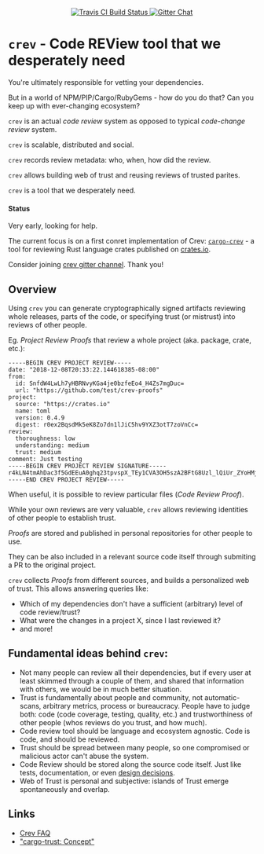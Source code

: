 <p align="center">
  <a href="https://travis-ci.org/dpc/crev">
      <img src="https://img.shields.io/travis/dpc/crev/master.svg?style=flat-square" alt="Travis CI Build Status">
  </a>
  <a href="https://gitter.im/dpc/crev">
      <img src="https://img.shields.io/badge/GITTER-join%20chat-green.svg?style=flat-square" alt="Gitter Chat">
  </a>
  <br>
</p>



# `crev` -  Code REView tool that we desperately need

You're ultimately responsible for vetting your dependencies.

But in a world of NPM/PIP/Cargo/RubyGems - how do you do that? Can
you keep up with ever-changing ecosystem?

`crev` is an actual *code review* system as opposed to typical *code-change review* system.

`crev` is scalable, distributed and social.

`crev` records review metadata: who, when, how did the review.

`crev` allows building web of trust and reusing reviews of trusted parites.

`crev` is a tool that we desperately need.

#### Status

Very early, looking for help.

The current focus is on a first conret implementation of Crev:
[`cargo-crev`](https://github.com/dpc/crev/tree/master/cargo-crev) -
a tool for reviewing Rust language crates published on [crates.io](https://crates.io).

Consider joining [crev gitter channel](https://gitter.im/dpc/crev). Thank you!

## Overview

Using `crev` you can generate cryptographically signed artifacts reviewing whole
releases, parts of the code, or specifying trust (or mistrust) into reviews of other people.

Eg. *Project Review Proofs* that review a whole project (aka. package, crate, etc.):

```
-----BEGIN CREV PROJECT REVIEW-----
date: "2018-12-08T20:33:22.144618385-08:00"
from:
  id: SnfdW4LwLh7yHBRNvyKGa4je0bzfeEo4_H4Zs7mgDuc=
  url: "https://github.com/test/crev-proofs"
project:
  source: "https://crates.io"
  name: toml
  version: 0.4.9
  digest: r0ex2BqsdMk5eK8Zo7dn1lJiC5hv9YXZ3otT7zoVnCc=
review:
  thoroughness: low
  understanding: medium
  trust: medium
comment: Just testing
-----BEGIN CREV PROJECT REVIEW SIGNATURE-----
r4kLN4tmAhDac3f5GdEEuA0ghq23tpvspX_TEy1CVA3OH5szA2BFtG8Uzl_lQiUr_ZYoHMj8LKJsjzaVsus7Dw==
-----END CREV PROJECT REVIEW-----
```

When useful, it is possible to review particular files (*Code Review Proof*).

While your own reviews are very valuable, `crev` allows reviewing identities of other
people to establish trust.

*Proofs* are stored and published in personal repositories for other people to use.

They can be also included in a relevant source code itself through submiting
a PR to the original project.

`crev` collects *Proofs* from different sources, and builds a personalized web of trust.
This allows answering queries like:

* Which of my dependencies don't have a sufficient (arbitrary) level of code review/trust?
* What were the changes in a project X, since I last reviewed it?
* and more!

## Fundamental ideas behind `crev`:

* Not many people can review all their dependencies, but if every user
  at least skimmed through a couple of them, and shared that information with
  others, we would be in much better situation.
* Trust is fundamentally about people and community, not automatic-scans,
  arbitrary metrics, process or bureaucracy. People have to judge both: code
  (code coverage, testing, quality, etc.) and trustworthiness of other
  people (whos reviews do you trust, and how much).
* Code review tool should be language and ecosystem agnostic. Code is code, and should be reviewed.
* Trust should be spread between many people, so one compromised or malicious
  actor can't abuse the system.
* Code Review should be stored along the source code itself. Just like tests,
  documentation, or even [design decisions](https://github.com/vitiral/artifact).
* Web of Trust is personal and subjective: islands of Trust emerge spontaneously
  and overlap.

## Links

* [Crev FAQ](https://github.com/dpc/crev/wiki/FAQ)
* ["cargo-trust: Concept"](https://github.com/dpc/crev/wiki/cargo-trust:-Concept)

